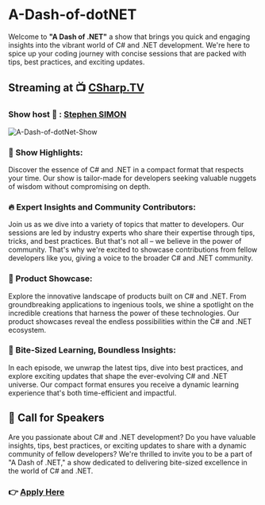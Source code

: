 # A-Dash-of-dotNET

Welcome to **"A Dash of .NET"** a show that brings you quick and engaging insights into the vibrant world of C# and .NET development. We're here to spice up your coding journey with concise sessions that are packed with tips, best practices, and exciting updates.

## Streaming at 📺 [CSharp.TV ](https://www.c-sharpcorner.com/live/)

### Show host 🎤 : [Stephen SIMON](https://twitter.com/codewithsimon)

![A-Dash-of-dotNet-Show](https://github.com/codewithsimon/A-Dash-of-dotNET/assets/68376360/ea21f6f9-1517-462d-ae23-283889205d29)


### 🚀 Show Highlights:

Discover the essence of C# and .NET in a compact format that respects your time. Our show is tailor-made for developers seeking valuable nuggets of wisdom without compromising on depth.

### 🔥 Expert Insights and Community Contributors:

Join us as we dive into a variety of topics that matter to developers. Our sessions are led by industry experts who share their expertise through tips, tricks, and best practices. But that's not all – we believe in the power of community. That's why we're excited to showcase contributions from fellow developers like you, giving a voice to the broader C# and .NET community.

### 🌟 Product Showcase:

Explore the innovative landscape of products built on C# and .NET. From groundbreaking applications to ingenious tools, we shine a spotlight on the incredible creations that harness the power of these technologies. Our product showcases reveal the endless possibilities within the C# and .NET ecosystem.

### 🎯 Bite-Sized Learning, Boundless Insights:

In each episode, we unwrap the latest tips, dive into best practices, and explore exciting updates that shape the ever-evolving C# and .NET universe. Our compact format ensures you receive a dynamic learning experience that's both time-efficient and impactful.

## 📢 Call for Speakers

Are you passionate about C# and .NET development? Do you have valuable insights, tips, best practices, or exciting updates to share with a dynamic community of fellow developers? We're thrilled to invite you to be a part of "A Dash of .NET," a show dedicated to delivering bite-sized excellence in the world of C# and .NET.

### 👉 [Apply Here](https://sessionize.com/a-dash-of-dotnet/)
